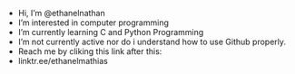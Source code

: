 - Hi, I’m @ethanelnathan
- I’m interested in computer programming
- I’m currently learning C and Python Programming
- I’m not currently active nor do i understand how to use Github properly.
- Reach me by cliking this link after this:
- linktr.ee/ethanelmathias

